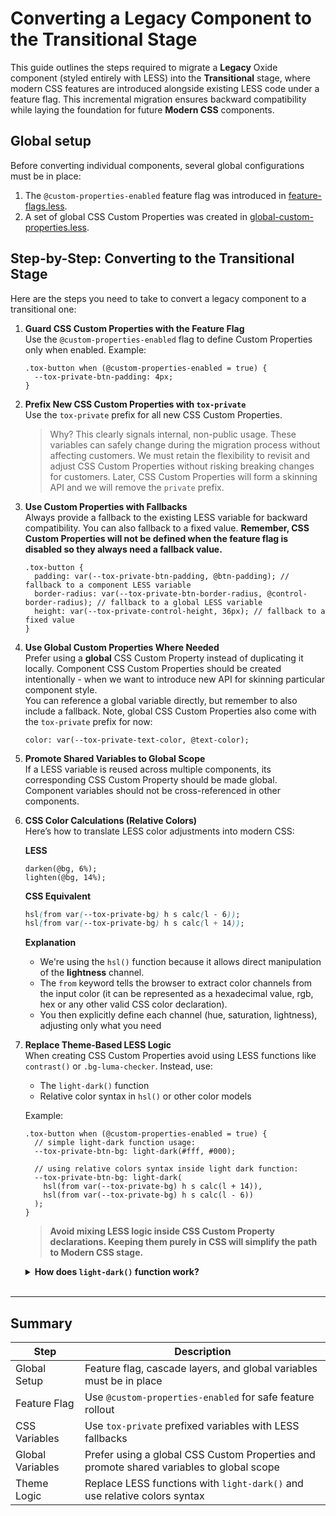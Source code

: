 # Converting a Legacy Component to the Transitional Stage

This guide outlines the steps required to migrate a **Legacy** Oxide component (styled entirely with LESS) into the **Transitional** stage, where modern CSS features are introduced alongside existing LESS code under a feature flag. This incremental migration ensures backward compatibility while laying the foundation for future **Modern CSS** components.


## Global setup

Before converting individual components, several global configurations must be in place:

1. The `@custom-properties-enabled`  feature flag was introduced in [feature-flags.less](https://github.com/tinymce/tinymce/blob/main/modules/oxide/src/less/theme/globals/feature-flags.less).
2. A set of global CSS Custom Properties was created in [global-custom-properties.less](https://github.com/tinymce/tinymce/blob/main/modules/oxide/src/less/theme/globals/global-custom-properties.less).


## Step-by-Step: Converting to the Transitional Stage

Here are the steps you need to take to convert a legacy component to a transitional one:

    
1. **Guard CSS Custom Properties with the Feature Flag**\
Use the `@custom-properties-enabled` flag to define Custom Properties only when enabled.  Example:

    ```less
    .tox-button when (@custom-properties-enabled = true) {
      --tox-private-btn-padding: 4px;
    }
    ```

2. **Prefix New CSS Custom Properties with `tox-private`**\
Use the `tox-private` prefix for all new CSS Custom Properties.
    
    > Why?
    This clearly signals internal, non-public usage. These variables can safely change during the migration process without affecting customers. We must retain the flexibility to revisit and adjust CSS Custom Properties without risking breaking changes for customers. Later, CSS Custom Properties will form a skinning API and we will remove the `private` prefix.
    > 
    
3. **Use Custom Properties with Fallbacks**\
Always provide a fallback to the existing LESS variable for backward compatibility. You can also fallback to a fixed value. **Remember, CSS Custom Properties will not be defined when the feature flag is disabled so they always need a fallback value.**
    
    ```less
    .tox-button {
      padding: var(--tox-private-btn-padding, @btn-padding); // fallback to a component LESS variable
      border-radius: var(--tox-private-btn-border-radius, @control-border-radius); // fallback to a global LESS variable
      height: var(--tox-private-control-height, 36px); // fallback to a fixed value
    }
    ```
    

4. **Use Global Custom Properties Where Needed**\
Prefer using a **global** CSS Custom Property instead of duplicating it locally. Component CSS Custom Properties should be created intentionally - when we want to introduce new API for skinning particular component style.\
You can reference a global variable directly, but remember to also include a fallback. Note, global CSS Custom Properties also come with the `tox-private` prefix for now:
    
    ```less
    color: var(--tox-private-text-color, @text-color);
    ```
    
5. **Promote Shared Variables to Global Scope**\
If a LESS variable is reused across multiple components, its corresponding CSS Custom Property should be made global. Component variables should not be cross-referenced in other components. 
    
6. **CSS Color Calculations (Relative Colors)**\
    Here’s how to translate LESS color adjustments into modern CSS:
    
    **LESS**
    
    ```less
    darken(@bg, 6%);
    lighten(@bg, 14%);
    ```
    
    **CSS Equivalent**
    
    ```css
    hsl(from var(--tox-private-bg) h s calc(l - 6));
    hsl(from var(--tox-private-bg) h s calc(l + 14));
    ```
    
    **Explanation**
    
    - We're using the `hsl()` function because it allows direct manipulation of the **lightness** channel.
    - The `from` keyword tells the browser to extract color channels from the input color (it can be represented as a hexadecimal value, rgb, hex or any other valid CSS color declaration).
    - You then explicitly define each channel (hue, saturation, lightness), adjusting only what you need

7. **Replace Theme-Based LESS Logic**\
When creating CSS Custom Properties avoid using LESS functions like `contrast()` or `.bg-luma-checker`. Instead, use:
    - The `light-dark()` function
    - Relative color syntax in `hsl()` or other color models
    
    Example: 
    
    ```less
    .tox-button when (@custom-properties-enabled = true) {
      // simple light-dark function usage:
      --tox-private-btn-bg: light-dark(#fff, #000);

      // using relative colors syntax inside light dark function:
      --tox-private-btn-bg: light-dark(
        hsl(from var(--tox-private-bg) h s calc(l + 14)),
        hsl(from var(--tox-private-bg) h s calc(l - 6))
      );
    }
    ``` 

    > **Avoid mixing LESS logic inside CSS Custom Property declarations. Keeping them purely in CSS will simplify the path to Modern CSS stage.**
    > 

    <details>
    <summary><strong>How does <code>light-dark()</code> function work?</strong></summary>
    <p>The <code>light-dark()</code> function automatically responds to the end user’s system theme (light or dark mode). This removes the need for maintaining separate light and dark skins.<br/>
    However, not all integrators may want the editor to adjust dynamically based on the system settings. Some applications may only support a single theme regardless of the user’s device preferences.
    To support this flexibility, we introduced global CSS Custom Property to control theme behavior:
    </p>
    <table>
        <tr>
        <td><code>--tox-private-color-scheme: light</code></td>
        <td>
          <ul>
            <li>Forces the editor to use light mode colors only.</li>
            <li>This is equivalent to the current default mode.</li>
          </ul>
        </td>
        </tr>
        <tr>
          <td><code>--tox-private-color-scheme: dark</code></td>
        <td>
          <ul>
            <li>Forces the editor to use dark mode colors only.</li>
            <li>This is equivalent to the current dark mode.</li>
          </ul>
        </td>
        </tr>
        <tr>
          <td><code>--tox-private-color-scheme: light dark</code></td>
        <td>
          <ul>
            <li>Enables the editor to dynamically adapt to the end user's system theme using the light-dark() function.</li>
            <li>This is the most modern, system-integrated approach.</li>
          </ul>
        </td>
        </tr>
    </table>
    </details>
    <br/>

---

## Summary

| Step | Description |
| --- | --- |
| Global Setup | Feature flag, cascade layers, and global variables must be in place |
| Feature Flag | Use `@custom-properties-enabled` for safe feature rollout |
| CSS Variables | Use `tox-private` prefixed variables with LESS fallbacks |
| Global Variables | Prefer using a global CSS Custom Properties and promote shared variables to global scope |
| Theme Logic | Replace LESS functions with `light-dark()` and use relative colors syntax |



